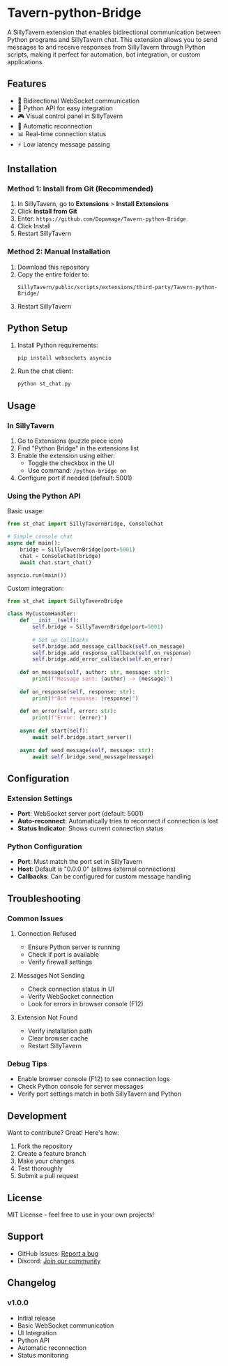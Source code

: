 # Tavern-python-Bridge

A SillyTavern extension that enables bidirectional communication between Python programs and SillyTavern chat. This extension allows you to send messages to and receive responses from SillyTavern through Python scripts, making it perfect for automation, bot integration, or custom applications.

## Features

- 🔌 Bidirectional WebSocket communication
- 🐍 Python API for easy integration
- 🎮 Visual control panel in SillyTavern
- 🔄 Automatic reconnection
- 📊 Real-time connection status
- ⚡ Low latency message passing

## Installation

### Method 1: Install from Git (Recommended)
1. In SillyTavern, go to **Extensions** > **Install Extensions**
2. Click **Install from Git**
3. Enter: `https://github.com/Dopamage/Tavern-python-Bridge`
4. Click Install
5. Restart SillyTavern

### Method 2: Manual Installation
1. Download this repository
2. Copy the entire folder to:
   ```
   SillyTavern/public/scripts/extensions/third-party/Tavern-python-Bridge/
   ```
3. Restart SillyTavern

## Python Setup

1. Install Python requirements:
   ```bash
   pip install websockets asyncio
   ```

2. Run the chat client:
   ```bash
   python st_chat.py
   ```

## Usage

### In SillyTavern
1. Go to Extensions (puzzle piece icon)
2. Find "Python Bridge" in the extensions list
3. Enable the extension using either:
   - Toggle the checkbox in the UI
   - Use command: `/python-bridge on`
4. Configure port if needed (default: 5001)

### Using the Python API

Basic usage:
```python
from st_chat import SillyTavernBridge, ConsoleChat

# Simple console chat
async def main():
    bridge = SillyTavernBridge(port=5001)
    chat = ConsoleChat(bridge)
    await chat.start_chat()

asyncio.run(main())
```

Custom integration:
```python
from st_chat import SillyTavernBridge

class MyCustomHandler:
    def __init__(self):
        self.bridge = SillyTavernBridge(port=5001)
        
        # Set up callbacks
        self.bridge.add_message_callback(self.on_message)
        self.bridge.add_response_callback(self.on_response)
        self.bridge.add_error_callback(self.on_error)
        
    def on_message(self, author: str, message: str):
        print(f"Message sent: {author} -> {message}")
        
    def on_response(self, response: str):
        print(f"Bot response: {response}")
        
    def on_error(self, error: str):
        print(f"Error: {error}")
        
    async def start(self):
        await self.bridge.start_server()
        
    async def send_message(self, message: str):
        await self.bridge.send_message(message)
```

## Configuration

### Extension Settings
- **Port**: WebSocket server port (default: 5001)
- **Auto-reconnect**: Automatically tries to reconnect if connection is lost
- **Status Indicator**: Shows current connection status

### Python Configuration
- **Port**: Must match the port set in SillyTavern
- **Host**: Default is "0.0.0.0" (allows external connections)
- **Callbacks**: Can be configured for custom message handling

## Troubleshooting

### Common Issues

1. Connection Refused
   - Ensure Python server is running
   - Check if port is available
   - Verify firewall settings

2. Messages Not Sending
   - Check connection status in UI
   - Verify WebSocket connection
   - Look for errors in browser console (F12)

3. Extension Not Found
   - Verify installation path
   - Clear browser cache
   - Restart SillyTavern

### Debug Tips
- Enable browser console (F12) to see connection logs
- Check Python console for server messages
- Verify port settings match in both SillyTavern and Python

## Development

Want to contribute? Great! Here's how:

1. Fork the repository
2. Create a feature branch
3. Make your changes
4. Test thoroughly
5. Submit a pull request

## License

MIT License - feel free to use in your own projects!

## Support

- GitHub Issues: [Report a bug](https://github.com/Dopamage/Tavern-python-Bridge/issues)
- Discord: [Join our community](your_discord_link)

## Changelog

### v1.0.0
- Initial release
- Basic WebSocket communication
- UI Integration
- Python API
- Automatic reconnection
- Status monitoring
 
 